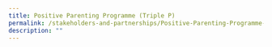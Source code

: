 ```yaml
---
title: Positive Parenting Programme (Triple P)
permalink: /stakeholders-and-partnerships/Positive-Parenting-Programme-TripleP/
description: ""
---
```

